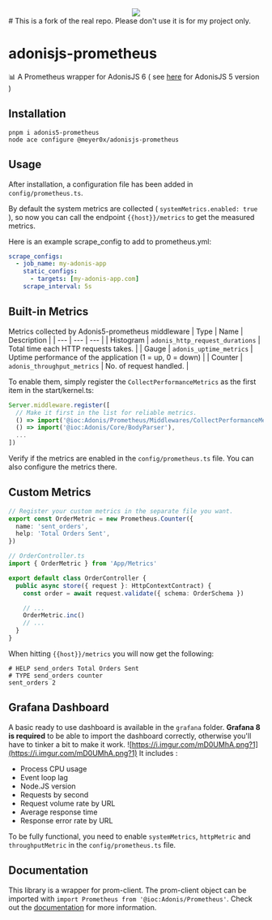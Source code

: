 <div align="center">
  <img src="https://i.imgur.com/ny3ka9X.png"  />  
</div>
# This is a fork of the real repo. Please don't use it is for my project only. 

# adonisjs-prometheus

📊 A Prometheus wrapper for AdonisJS 6 ( see [here]() for AdonisJS 5 version )

## Installation
```
pnpm i adonis5-prometheus
node ace configure @meyer0x/adonisjs-prometheus
```

## Usage

After installation, a configuration file has been added in `config/prometheus.ts`.

By default the system metrics are collected ( `systemMetrics.enabled: true` ), so now you can call the endpoint `{{host}}/metrics` to get the measured metrics.

Here is an example scrape_config to add to prometheus.yml:
```yaml
scrape_configs:
  - job_name: my-adonis-app
    static_configs:
      - targets: [my-adonis-app.com]
    scrape_interval: 5s
```

## Built-in Metrics
Metrics collected by Adonis5-prometheus middleware
| Type      | Name                              | Description                                                 |
| ---       | ---                               | ---                                                         |
| Histogram | `adonis_http_request_durations`   | Total time each HTTP requests takes.                        |
| Gauge     | `adonis_uptime_metrics`           | Uptime performance of the application (1 = up, 0 = down)    |
| Counter   | `adonis_throughput_metrics`       | No. of request handled.                                     |

To enable them, simply register the `CollectPerformanceMetrics` as the first item in the start/kernel.ts:
```typescript
Server.middleware.register([
  // Make it first in the list for reliable metrics.
  () => import('@ioc:Adonis/Prometheus/Middlewares/CollectPerformanceMetrics'),
  () => import('@ioc:Adonis/Core/BodyParser'),
  ...
])
```
Verify if the metrics are enabled in the `config/prometheus.ts` file. You can also configure the metrics there.

## Custom Metrics
```typescript
// Register your custom metrics in the separate file you want.
export const OrderMetric = new Prometheus.Counter({
  name: 'sent_orders',
  help: 'Total Orders Sent',
})

// OrderController.ts
import { OrderMetric } from 'App/Metrics'

export default class OrderController {
  public async store({ request }: HttpContextContract) {
    const order = await request.validate({ schema: OrderSchema })

    // ...
    OrderMetric.inc()
    // ...
  }
}
```
When hitting `{{host}}/metrics` you will now get the following:
```
# HELP send_orders Total Orders Sent
# TYPE send_orders counter
sent_orders 2
```

## Grafana Dashboard
A basic ready to use dashboard is available in the `grafana` folder.
**Grafana 8 is required** to be able to import the dashboard correctly, otherwise you'll have to tinker a bit to make it work.
![https://i.imgur.com/mD0UMhA.png?1](https://i.imgur.com/mD0UMhA.png?1)
It includes :
- Process CPU usage
- Event loop lag
- Node.JS version
- Requests by second
- Request volume rate by URL
- Average response time
- Response error rate by URL

To be fully functional, you need to enable `systemMetrics`, `httpMetric` and `throughputMetric` in the `config/prometheus.ts` file.

## Documentation
This library is a wrapper for prom-client. The prom-client object can be imported with `import Prometheus from '@ioc:Adonis/Prometheus'`. Check out the [documentation](https://github.com/siimon/prom-client) for more information.
